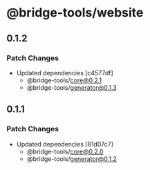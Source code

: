 # @bridge-tools/website

## 0.1.2

### Patch Changes

- Updated dependencies [c4577df]
  - @bridge-tools/core@0.2.1
  - @bridge-tools/generator@0.1.3

## 0.1.1

### Patch Changes

- Updated dependencies [81d07c7]
  - @bridge-tools/core@0.2.0
  - @bridge-tools/generator@0.1.2
